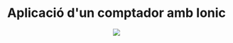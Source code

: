 <h1 align="center">Aplicació d'un comptador amb Ionic</h1>


<p align="center">
    <img src="https://github.com/agisbertb/ComptadorIonic/assets/91249151/8b3e4783-4363-48a9-b5a6-6152cac9e2e5">
</p>
